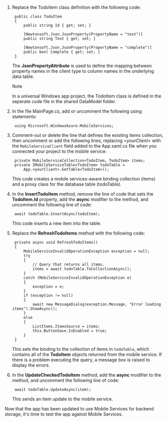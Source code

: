 
1. Replace the TodoItem class definition with the following code: 
   
        public class TodoItem
        {
            public string Id { get; set; }
   
            [Newtonsoft.Json.JsonProperty(PropertyName = "text")]  
            public string Text { get; set; }
   
            [Newtonsoft.Json.JsonProperty(PropertyName = "complete")]  
            public bool Complete { get; set; }
        }
   
    The **JsonPropertyAttribute** is used to define the mapping between property names in the client type to column names in the underlying data table.
   
   > [!NOTE]
   > In a universal Windows app project, the TodoItem class is defined in the seperate code file in the shared DataModel folder.
   > 
   > 
2. In the file MainPage.cs, add or uncomment the following using statements: 
   
        using Microsoft.WindowsAzure.MobileServices;
3. Comment-out or delete the line that defines the existing items collection, then uncomment or add the following lines, replacing *&lt;yourClient&gt;* with the `MobileServiceClient` field added to the App.xaml.cs file when you connected your project to the mobile service: 
   
        private MobileServiceCollection<TodoItem, TodoItem> items;
        private IMobileServiceTable<TodoItem> todoTable = 
            App.<yourClient>.GetTable<TodoItem>();
   
    This code creates a mobile services-aware binding collection (items) and a proxy class for the database table (todoTable). 
4. In the **InsertTodoItem** method, remove the line of code that sets the **TodoItem.Id** property, add the **async** modifier to the method, and uncomment the following line of code: 
   
        await todoTable.InsertAsync(todoItem);

    This code inserts a new item into the table. 

1. Replace the **RefreshTodoItems** method with the following code: 
   
        private async void RefreshTodoItems()
        {
            MobileServiceInvalidOperationException exception = null;
            try
            {
                // Query that returns all items.   
                items = await todoTable.ToCollectionAsync();             
            }
            catch (MobileServiceInvalidOperationException e)
            {
                exception = e;
            }
            if (exception != null)
            {
                await new MessageDialog(exception.Message, "Error loading items").ShowAsync();
            }
            else
            {
                ListItems.ItemsSource = items;
                this.ButtonSave.IsEnabled = true;
            }    
        }
   
    This sets the binding to the collection of items in `todoTable`, which contains all of the **TodoItem** objects returned from the mobile service. If there is a problem executing the query, a message box is raised to display the errors. 
2. In the **UpdateCheckedTodoItem** method, add the **async** modifier to the method, and uncomment the following line of code: 
   
        await todoTable.UpdateAsync(item);
   
    This sends an item update to the mobile service. 

Now that the app has been updated to use Mobile Services for backend storage, it's time to test the app against Mobile Services.

